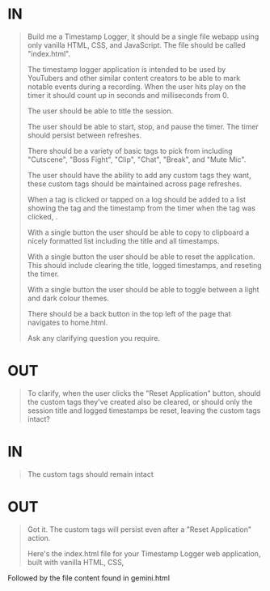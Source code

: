 # IN

> Build me a Timestamp Logger, it should be a single file webapp using only vanilla HTML, CSS, and JavaScript. The file should be called "index.html".
>
> The timestamp logger application is intended to be used by YouTubers and other similar content creators to be able to mark notable events during a recording. When the user hits play on the timer it should count up in seconds and milliseconds from 0.
>
> The user should be able to title the session.
> 
> The user should be able to start, stop, and pause the timer. The timer should persist between refreshes.
> 
> There should be a variety of basic tags to pick from including "Cutscene", "Boss Fight", "Clip", "Chat", "Break", and "Mute Mic".
> 
> The user should have the ability to add any custom tags they want, these custom tags should be maintained across page refreshes.
> 
> When a tag is clicked or tapped on a log should be added to a list showing the tag and the timestamp from the timer when the tag was clicked, .
> 
> With a single button the user should be able to copy to clipboard a nicely formatted list including the title and all timestamps.
> 
> With a single button the user should be able to reset the application. This should include clearing the title, logged timestamps, and reseting the timer.
> 
> With a single button the user should be able to toggle between a light and dark colour themes.
> 
> There should be a back button in the top left of the page that navigates to home.html.
> 
> Ask any clarifying question you require.

# OUT

> To clarify, when the user clicks the "Reset Application" button, should the custom tags they've created also be cleared, or should only the session title and logged timestamps be reset, leaving the custom tags intact?

# IN

> The custom tags should remain intact

# OUT

> Got it. The custom tags will persist even after a "Reset Application" action.
> 
> Here's the index.html file for your Timestamp Logger web application, built with vanilla HTML, CSS,

Followed by the file content found in gemini.html
